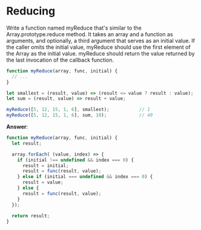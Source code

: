# Reducing

Write a function named myReduce that's similar to the Array.prototype.reduce method. It takes an array and a function as arguments, and optionally, a third argument that serves as an initial value. If the caller omits the initial value, myReduce should use the first element of the Array as the initial value. myReduce should return the value returned by the last invocation of the callback function.

```js
function myReduce(array, func, initial) {
  // ...
}

let smallest = (result, value) => (result <= value ? result : value);
let sum = (result, value) => result + value;

myReduce([5, 12, 15, 1, 6], smallest);           // 1
myReduce([5, 12, 15, 1, 6], sum, 10);            // 49
```

**Answer**:

```js
function myReduce(array, func, initial) {
  let result;

  array.forEach( (value, index) => {
    if (initial !== undefined && index === 0) {
      result = initial;
      result = func(result, value);
    } else if (initial === undefined && index === 0) {
      result = value;
    } else {
      result = func(result, value);
    }
  });
  
  return result;
}
```
